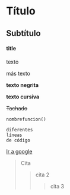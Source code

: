 # Título

## Subtítulo

#### title

texto

más texto

**texto negrita**

**texto cursiva**

~~Tachado~~

`nombrefuncion()`

```
diferentes
líneas
de código
```

[Ir a google](https://www.google.es)

> Cita
>
> > cita 2
> >
> > > cita 3
